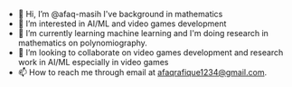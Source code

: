 - 👋 Hi, I’m @afaq-masih I've background in mathematics
- 👀 I’m interested in AI/ML and video games development
- 🌱 I’m currently learning machine learning and I'm doing research in mathematics on polynomiography.
- 💞️ I’m looking to collaborate on video games development and research work in AI/ML especially in video games
- 📫 How to reach me through email at afaqrafique1234@gmail.com.

<!---
afaq-masih/afaq-masih is a ✨ special ✨ repository because its `README.md` (this file) appears on your GitHub profile.
You can click the Preview link to take a look at your changes.
--->
